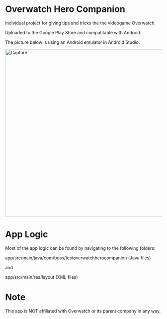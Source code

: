 # Overwatch Hero Companion
Individual project for giving tips and tricks the the videogame Overwatch.

Uploaded to the Google Play Store and compatitable with Android.

The picture below is using an Android emulator in Android Studio.

<img width="539" alt="Capture" src="https://user-images.githubusercontent.com/76569535/173956846-59a6a614-3d6b-49b7-b133-36e8c4009ee0.PNG">

# App Logic

Most of the app logic can be found by navigating to the following folders:

app/src/main/java/com/boss/testoverwatchherocompanion (Java files)

and

app/src/main/res/layout (XML files)

# Note
This app is NOT affiliated with Overwatch or its parent company in any way.
